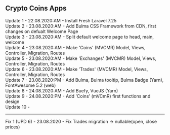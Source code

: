 Crypto Coins Apps
---
Update 1 - 22.08.2020:AM - Install Fresh Laravel 7.25 <br />
Update 2 - 23.08.2020:AM - Add Bulma CSS Framework from CDN, first changes on defualt Welcome Page <br />
Update 3 - 23.08.2020:AM - Split default welcome page to head, main, welcome <br />
Update 4 - 23.08.2020:AM - Make 'Coins' (MVCMR) Model, Views, Controller, Migration, Routes <br />
Update 5 - 23.08.2020:AM - Make 'Exchanges' (MVCMR) Model, Views, Controller, Migration, Routes <br />
Update 6 - 23.08.2020:AM - Make 'Trades' (MVCMR) Model, Views, Controller, Migration, Routes <br />
Update 7 - 23.08.2020:PM - Add Bulma, Bulma tooltip, Bulma Badge (Yarn), FontAwesome 5.2 (web) <br />
Update 8 - 24.08.2020:AM - Add Buefy, VueJS (Yarn) <br />
Update 9 - 24.08.2020:PM - Add 'Coins' (mVCmR) first functions and design <br />
Update 10 - 

---
Fix 1 (UPD 6) - 23.08.2020 - Fix Trades migration -> nullable(open, close prices) <br />